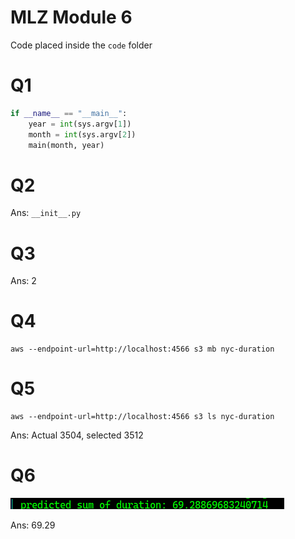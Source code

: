 # MLZ Module 6

Code placed inside the `code` folder


# Q1

```python
if __name__ == "__main__":
    year = int(sys.argv[1])
    month = int(sys.argv[2])
    main(month, year)
```



# Q2


Ans: `__init__.py`

# Q3

Ans: 2

# Q4

```
aws --endpoint-url=http://localhost:4566 s3 mb nyc-duration
```

# Q5



```
aws --endpoint-url=http://localhost:4566 s3 ls nyc-duration
```



Ans: Actual 3504, selected 3512


# Q6
![](./img/q6.png)

Ans: 69.29



